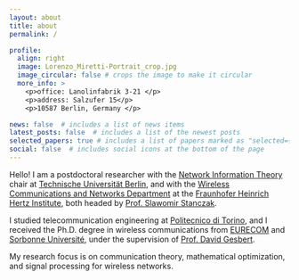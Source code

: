 ```yaml
---
layout: about
title: about
permalink: /

profile:
  align: right
  image: Lorenzo_Miretti-Portrait_crop.jpg
  image_circular: false # crops the image to make it circular
  more_info: >
    <p>office: Lanolinfabrik 3-21 </p>
    <p>address: Salzufer 15</p>
    <p>10587 Berlin, Germany </p>

news: false  # includes a list of news items
latest_posts: false  # includes a list of the newest posts
selected_papers: true # includes a list of papers marked as "selected={true}"
social: false  # includes social icons at the bottom of the page
--- 
```


Hello! I am a postdoctoral researcher with the <a href='https://www.tu.berlin/en/netit'>Network Information Theory</a> chair at <a href='https://www.tu.berlin/en/'>Technische Universität Berlin</a>, and with the <a href='https://www.hhi.fraunhofer.de/en/departments/wn.html'>Wireless Communications and Networks Department</a> at the <a href='https://www.hhi.fraunhofer.de/en/'>Fraunhofer Heinrich Hertz Institute</a>, both headed by <a href='https://www.tu.berlin/en/netit/prof-dr-ing-slawomir-stanczak'>Prof. Slawomir Stanczak</a>. 

I studied telecommunication engineering at <a href='https://www.polito.it/'>Politecnico di Torino</a>, and I received the Ph.D. degree in wireless communications from <a href='https://www.eurecom.fr/en'>EURECOM</a> and <a href='https://www.sorbonne-universite.fr/en'>Sorbonne Université</a>, under the supervision of <a href='https://www.eurecom.fr/en/people/gesbert-david'>Prof. David Gesbert</a>. 

My research focus is on communication theory, mathematical optimization, and signal processing for wireless networks.



